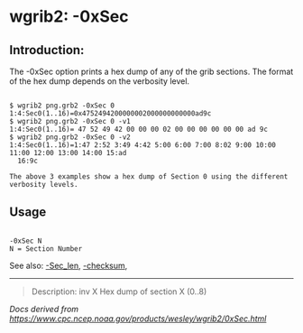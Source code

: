 # wgrib2: -0xSec

## Introduction:

The -0xSec option prints a hex dump of any of
the grib sections. The format of the hex dump depends on the
verbosity level.

```

$ wgrib2 png.grb2 -0xSec 0
1:4:Sec0(1..16)=0x4752494200000002000000000000ad9c
$ wgrib2 png.grb2 -0xSec 0 -v1
1:4:Sec0(1..16)= 47 52 49 42 00 00 00 02 00 00 00 00 00 00 ad 9c
$ wgrib2 png.grb2 -0xSec 0 -v2
1:4:Sec0(1..16)=1:47 2:52 3:49 4:42 5:00 6:00 7:00 8:02 9:00 10:00 11:00 12:00 13:00 14:00 15:ad
  16:9c

The above 3 examples show a hex dump of Section 0 using the different
verbosity levels.

```

## Usage

```

-0xSec N
N = Section Number

```

See also:
[-Sec_len](Sec_len.html),
[-checksum](checksum.html),

---

> Description: inv X Hex dump of section X (0..8)

_Docs derived from <https://www.cpc.ncep.noaa.gov/products/wesley/wgrib2/0xSec.html>_
